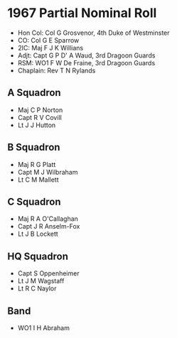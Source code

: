 # 1967 Partial Nominal Roll

* Hon Col: Col G Grosvenor, 4th Duke of Westminster
* CO: Col G E Sparrow
* 2IC: Maj F J K Willians
* Adjt: Capt G P D' A Waud, 3rd Dragoon Guards
* RSM: WO1 F W De Fraine, 3rd Dragoon Guards
* Chaplain: Rev T N Rylands

## A Squadron

* Maj C P Norton
* Capt R V Covill
* Lt J J Hutton

## B Squadron

* Maj R G Platt
* Capt M J Wilbraham
* Lt C M Mallett

## C Squadron

* Maj R A O'Callaghan
* Capt J R Anselm-Fox
* Lt J B Lockett

## HQ Squadron

* Capt S Oppenheimer
* Lt J M Wagstaff
* Lt R C Naylor

## Band

* WO1 I H Abraham
